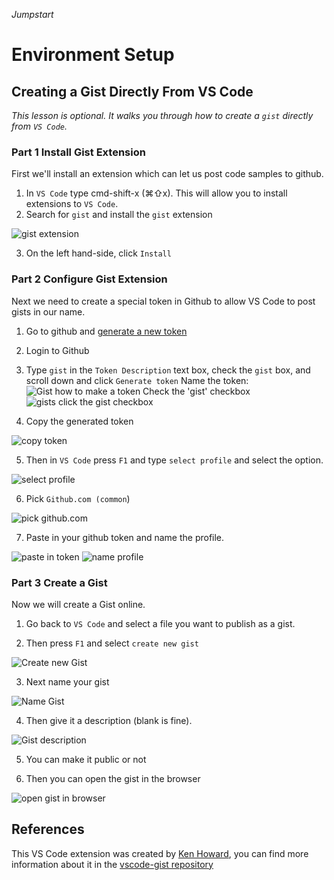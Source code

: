 _Jumpstart_

# Environment Setup

## Creating a Gist Directly From VS Code

_This lesson is optional. It walks you through how to create a `gist` directly from `VS Code`._

### Part 1 Install Gist Extension

First we'll install an extension which can let us post code samples to github.

1. In `VS Code` type cmd-shift-x (⌘⇧x).  This will allow you to install extensions to `VS Code`.
2. Search for `gist` and install the `gist` extension

![gist extension](images/install-gist.png)

3. On the left hand-side, click `Install`

### Part 2 Configure Gist Extension

Next we need to create a special token in Github to allow VS Code to post gists in our name.

1. Go to github and [generate a new token](https://github.com/settings/tokens/new)
2. Login to Github
3. Type `gist` in the `Token Description` text box, check the `gist` box, and scroll down and click `Generate token`
Name the token:
![Gist how to make a token](images/name-token.png)
Check the 'gist' checkbox
![gists click the gist checkbox](images/gist-token-checkbox.png)

4. Copy the generated token

![copy token](images/gist-token.png)

5. Then in `VS Code` press `F1` and type `select profile` and select the option.

![select profile](images/select-profile.png)

6. Pick `Github.com (common`)

![pick github.com](images/github.com.png)

7.  Paste in your github token and name the profile.

![paste in token](images/paste-token.png)
![name profile](images/name-profile.png)

### Part 3 Create a Gist

Now we will create a Gist online.

1. Go back to `VS Code` and select a file you want to publish as a gist.  

2. Then press `F1` and select `create new gist`

![Create new Gist](images/create-new-gist.png)

3. Next name your gist

![Name Gist](./images/name-gist.png)

4. Then give it a description (blank is fine).

![Gist description](images/gist-description.png)

5.  You can make it public or not

6.  Then you can open the gist in the browser

![open gist in browser](./images/open-in-browser.png)


## References

This VS Code extension was created by [Ken Howard](https://github.com/kenhowardpdx), you can find more information about it in the [vscode-gist repository](https://github.com/kenhowardpdx/vscode-gist)
